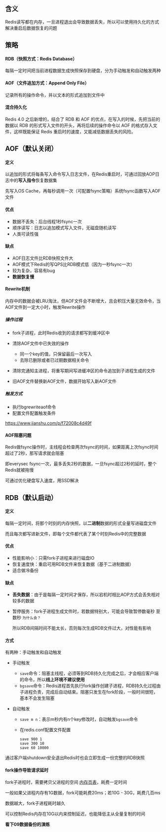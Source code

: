 ## 含义

Redis读写都在内存，一旦进程退出会导致数据丢失，所以可以使用持久化的方式解决重启后数据恢复的问题







## 策略

#### RDB（快照方式：Redis Database）

每隔一定时间把当前进程数据生成快照保存到硬盘，分为手动触发和自动触发两种



#### AOF（文件追加方式：Append Only File）

记录所有的操作命令，并以文本的形式追加到文件中



#### 混合持久化

Redis 4.0 之后新增的，结合了 RDB 和 AOF 的优点，在写入的时候，先把当前的数据以 RDB 的形式写入文件的开头，再将后续的操作命令以 AOF 的格式存入文件，这样既能保证 Redis 重启时的速度，又能减低数据丢失的风险。







## AOF（默认关闭）

#### 定义

以追加的形式将每条写入命令写入日志文件，在Redis重启时，可通过回放AOP日志中的**写入指令**恢复数据集

先写入OS Cache，再每秒调用一次（可配置fsync策略）系统fsync函数写入AOF文件



#### 优点

- 数据不丢失：后台线程1秒fsync一次
- 顺序读写：日志以追加模式写入文件，无磁盘随机读写
- 人类可读性强



#### 缺点

- AOF日志文件比RDB快照文件大
- AOF模式下Redis的写QPS比RDB模式低（因为一秒fsync一次）
- 较为复杂，容易有bug
- **数据恢复慢**



#### Rewrite机制

内存中的数据会被LRU淘汰，但AOF文件会不断增大，且会积压大量无效命令，当AOF文件到一定大小时，触发Rewrite操作

##### 操作过程

- fork子进程，此时Redis收到的请求都写到缓冲区中
- 清除AOF文件中已失效的操作
  - 同一个key的值，只保留最后一次写入
  - 去除已删除或者已过期数据相关命令

- 清除完通知主进程，将重写期间写进缓冲区的命令追加到子进程生成的文件
- 旧AOF文件替换新AOF文件，数据开始写入新AOF文件

##### 触发方式

- 执行bgrewriteaof命令
- 配置文件配置触发条件

https://www.jianshu.com/p/f72008c4d49f



#### AOF阻塞问题

Redis做fsync操作时，主线程会检查两次fsync的时间，如果距离上次fsync时间超过了2秒，那写请求就会阻塞

即everysec fsync一次，最多丢失2秒的数据，一旦fsync超过2秒的延时，整个Redis就被拖慢

可通过优化硬盘写入速度，用SSD解决







## RDB（默认启动）

#### 定义

每隔一定时间，将那个时刻的内存快照，以**二进制**数据的形式全量写进磁盘文件

而且每次都写进新文件，即每个文件都代表了某个时刻Redis中的完整数据



#### 优点

- 性能影响小：只需fork子进程来进行磁盘IO
- 恢复速度快：重启可用RDB文件来恢复数据（基于二进制数据）
- 适合做冷备份



#### 缺点

- **丢失数据**：由于是每隔一定时间才保存，所以宕机时相比AOP方式会丢失相对较多的数据

- 暂停服务：fork子进程生成文件时，若数据特别大，可能会导致暂停数毫秒 至 数秒 `为什么会？`

  所以RDB间隔时间不能太长，否则每次生成RDB文件过大，对性能有影响



#### 方式

有两种：手动触发和自动触发

- 手动触发

	- ```save```命令：阻塞主线程，必须等到RDB持久化完成之后，才会相应客户端的命令，所以**线上环境不建议使用**
	- ```bgsave```命令：Redis进程首先执行fork操作创建子进程，RDB持久化过程由子进程负责，完成后自动结束。阻塞只发生在fork阶段，一般时间很短，基本不会发生阻塞
	
- 自动触发

  - ```save m n```：表示m秒内有n个key修改时，自动触发`bgsave`命令

  - 在redis.conf配置文件配置

    ```shell
    save 900 1
    save 300 10
    save 60 10000
    ```

通过客户端shutdown安全退出Redis时也会立即生成一份完整的RDB快照



#### fork操作导致请求延时

fork子进程时，需要拷贝父进程的空间 [内存页表](https://zhuanlan.zhihu.com/p/37549063)，耗费一定时间

一般如果父进程内存有1G数据，fork可能耗费20ms；若10G - 30G，耗费几百ms

数据越大，fork子进程耗时越久

可以控制Redis内存在10G以内来控制延迟，也能降低主从全量复制的时间



**看下09数据备份的演练**